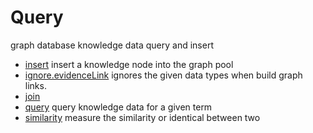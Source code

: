 # Query

graph database knowledge data query and insert

+ [insert](Query/insert.1) insert a knowledge node into the graph pool
+ [ignore.evidenceLink](Query/ignore.evidenceLink.1) ignores the given data types when build graph links.
+ [join](Query/join.1) 
+ [query](Query/query.1) query knowledge data for a given term
+ [similarity](Query/similarity.1) measure the similarity or identical between two 
